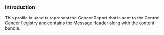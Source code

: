 ### Introduction

This profile is used to represent the Cancer Report that is sent to the Central Cancer Registry and contains the Message Header along with the content bundle.

